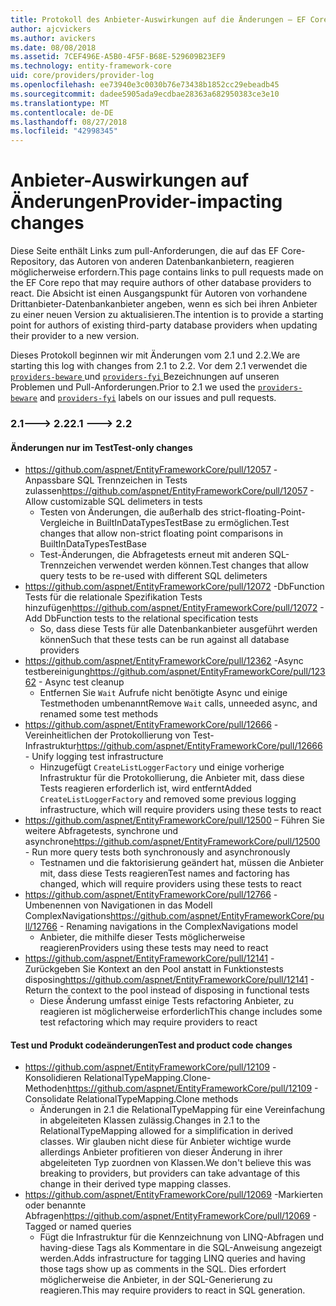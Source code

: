 ```yaml
---
title: Protokoll des Anbieter-Auswirkungen auf die Änderungen – EF Core
author: ajcvickers
ms.author: avickers
ms.date: 08/08/2018
ms.assetid: 7CEF496E-A5B0-4F5F-B68E-529609B23EF9
ms.technology: entity-framework-core
uid: core/providers/provider-log
ms.openlocfilehash: ee73940e3c0030b76e73438b1852cc29ebeadb45
ms.sourcegitcommit: dadee5905ada9ecdbae28363a682950383ce3e10
ms.translationtype: MT
ms.contentlocale: de-DE
ms.lasthandoff: 08/27/2018
ms.locfileid: "42998345"
---
```

# <a name="provider-impacting-changes"></a><span data-ttu-id="a0869-102">Anbieter-Auswirkungen auf Änderungen</span><span class="sxs-lookup"><span data-stu-id="a0869-102">Provider-impacting changes</span></span>

<span data-ttu-id="a0869-103">Diese Seite enthält Links zum pull-Anforderungen, die auf das EF Core-Repository, das Autoren von anderen Datenbankanbietern, reagieren möglicherweise erfordern.</span><span class="sxs-lookup"><span data-stu-id="a0869-103">This page contains links to pull requests made on the EF Core repo that may require authors of other database providers to react.</span></span> <span data-ttu-id="a0869-104">Die Absicht ist einen Ausgangspunkt für Autoren von vorhandene Drittanbieter-Datenbankanbieter angeben, wenn es sich bei ihren Anbieter zu einer neuen Version zu aktualisieren.</span><span class="sxs-lookup"><span data-stu-id="a0869-104">The intention is to provide a starting point for authors of existing third-party database providers when updating their provider to a new version.</span></span>

<span data-ttu-id="a0869-105">Dieses Protokoll beginnen wir mit Änderungen vom 2.1 und 2.2.</span><span class="sxs-lookup"><span data-stu-id="a0869-105">We are starting this log with changes from 2.1 to 2.2.</span></span> <span data-ttu-id="a0869-106">Vor dem 2.1 verwendet die [ `providers-beware` ](https://github.com/aspnet/EntityFrameworkCore/labels/providers-beware) und [ `providers-fyi` ](https://github.com/aspnet/EntityFrameworkCore/labels/providers-fyi) Bezeichnungen auf unseren Problemen und Pull-Anforderungen.</span><span class="sxs-lookup"><span data-stu-id="a0869-106">Prior to 2.1 we used the [`providers-beware`](https://github.com/aspnet/EntityFrameworkCore/labels/providers-beware) and [`providers-fyi`](https://github.com/aspnet/EntityFrameworkCore/labels/providers-fyi) labels on our issues and pull requests.</span></span>

### <a name="21-----22"></a><span data-ttu-id="a0869-107">2.1---> 2.2</span><span class="sxs-lookup"><span data-stu-id="a0869-107">2.1 ---> 2.2</span></span>

#### <a name="test-only-changes"></a><span data-ttu-id="a0869-108">Änderungen nur im Test</span><span class="sxs-lookup"><span data-stu-id="a0869-108">Test-only changes</span></span>

* <span data-ttu-id="a0869-109">https://github.com/aspnet/EntityFrameworkCore/pull/12057 -Anpassbare SQL Trennzeichen in Tests zulassen</span><span class="sxs-lookup"><span data-stu-id="a0869-109">https://github.com/aspnet/EntityFrameworkCore/pull/12057 - Allow customizable SQL delimeters in tests</span></span>
  * <span data-ttu-id="a0869-110">Testen von Änderungen, die außerhalb des strict-floating-Point-Vergleiche in BuiltInDataTypesTestBase zu ermöglichen.</span><span class="sxs-lookup"><span data-stu-id="a0869-110">Test changes that allow non-strict floating point comparisons in BuiltInDataTypesTestBase</span></span>
  * <span data-ttu-id="a0869-111">Test-Änderungen, die Abfragetests erneut mit anderen SQL-Trennzeichen verwendet werden können.</span><span class="sxs-lookup"><span data-stu-id="a0869-111">Test changes that allow query tests to be re-used with different SQL delimeters</span></span>
* <span data-ttu-id="a0869-112">https://github.com/aspnet/EntityFrameworkCore/pull/12072 -DbFunction Tests für die relationale Spezifikation Tests hinzufügen</span><span class="sxs-lookup"><span data-stu-id="a0869-112">https://github.com/aspnet/EntityFrameworkCore/pull/12072 - Add DbFunction tests to the relational specification tests</span></span>
  * <span data-ttu-id="a0869-113">So, dass diese Tests für alle Datenbankanbieter ausgeführt werden können</span><span class="sxs-lookup"><span data-stu-id="a0869-113">Such that these tests can be run against all database providers</span></span>
* <span data-ttu-id="a0869-114">https://github.com/aspnet/EntityFrameworkCore/pull/12362 -Async testbereinigung</span><span class="sxs-lookup"><span data-stu-id="a0869-114">https://github.com/aspnet/EntityFrameworkCore/pull/12362 - Async test cleanup</span></span>
  * <span data-ttu-id="a0869-115">Entfernen Sie `Wait` Aufrufe nicht benötigte Async und einige Testmethoden umbenannt</span><span class="sxs-lookup"><span data-stu-id="a0869-115">Remove `Wait` calls, unneeded async, and renamed some test methods</span></span>
* <span data-ttu-id="a0869-116">https://github.com/aspnet/EntityFrameworkCore/pull/12666 -Vereinheitlichen der Protokollierung von Test-Infrastruktur</span><span class="sxs-lookup"><span data-stu-id="a0869-116">https://github.com/aspnet/EntityFrameworkCore/pull/12666 - Unify logging test infrastructure</span></span>
  * <span data-ttu-id="a0869-117">Hinzugefügt `CreateListLoggerFactory` und einige vorherige Infrastruktur für die Protokollierung, die Anbieter mit, dass diese Tests reagieren erforderlich ist, wird entfernt</span><span class="sxs-lookup"><span data-stu-id="a0869-117">Added `CreateListLoggerFactory` and removed some previous logging infrastructure, which will require providers using these tests to react</span></span>
* <span data-ttu-id="a0869-118">https://github.com/aspnet/EntityFrameworkCore/pull/12500 – Führen Sie weitere Abfragetests, synchrone und asynchrone</span><span class="sxs-lookup"><span data-stu-id="a0869-118">https://github.com/aspnet/EntityFrameworkCore/pull/12500 - Run more query tests both synchronously and asynchronously</span></span>
  * <span data-ttu-id="a0869-119">Testnamen und die faktorisierung geändert hat, müssen die Anbieter mit, dass diese Tests reagieren</span><span class="sxs-lookup"><span data-stu-id="a0869-119">Test names and factoring has changed, which will require providers using these tests to react</span></span>
* <span data-ttu-id="a0869-120">https://github.com/aspnet/EntityFrameworkCore/pull/12766 -Umbenennen von Navigationen in das Modell ComplexNavigations</span><span class="sxs-lookup"><span data-stu-id="a0869-120">https://github.com/aspnet/EntityFrameworkCore/pull/12766 - Renaming navigations in the ComplexNavigations model</span></span>
  * <span data-ttu-id="a0869-121">Anbieter, die mithilfe dieser Tests möglicherweise reagieren</span><span class="sxs-lookup"><span data-stu-id="a0869-121">Providers using these tests may need to react</span></span>
* <span data-ttu-id="a0869-122">https://github.com/aspnet/EntityFrameworkCore/pull/12141 -Zurückgeben Sie Kontext an den Pool anstatt in Funktionstests disposing</span><span class="sxs-lookup"><span data-stu-id="a0869-122">https://github.com/aspnet/EntityFrameworkCore/pull/12141 - Return the context to the pool instead of disposing in functional tests</span></span>
  * <span data-ttu-id="a0869-123">Diese Änderung umfasst einige Tests refactoring Anbieter, zu reagieren ist möglicherweise erforderlich</span><span class="sxs-lookup"><span data-stu-id="a0869-123">This change includes some test refactoring which may require providers to react</span></span>


#### <a name="test-and-product-code-changes"></a><span data-ttu-id="a0869-124">Test und Produkt codeänderungen</span><span class="sxs-lookup"><span data-stu-id="a0869-124">Test and product code changes</span></span>

* <span data-ttu-id="a0869-125">https://github.com/aspnet/EntityFrameworkCore/pull/12109 -Konsolidieren RelationalTypeMapping.Clone-Methoden</span><span class="sxs-lookup"><span data-stu-id="a0869-125">https://github.com/aspnet/EntityFrameworkCore/pull/12109 - Consolidate RelationalTypeMapping.Clone methods</span></span>
  * <span data-ttu-id="a0869-126">Änderungen in 2.1 die RelationalTypeMapping für eine Vereinfachung in abgeleiteten Klassen zulässig.</span><span class="sxs-lookup"><span data-stu-id="a0869-126">Changes in 2.1 to the RelationalTypeMapping allowed for a simplification in derived classes.</span></span> <span data-ttu-id="a0869-127">Wir glauben nicht diese für Anbieter wichtige wurde allerdings Anbieter profitieren von dieser Änderung in ihrer abgeleiteten Typ zuordnen von Klassen.</span><span class="sxs-lookup"><span data-stu-id="a0869-127">We don't believe this was breaking to providers, but providers can take advantage of this change in their derived type mapping classes.</span></span>
* <span data-ttu-id="a0869-128">https://github.com/aspnet/EntityFrameworkCore/pull/12069 -Markierten oder benannte Abfragen</span><span class="sxs-lookup"><span data-stu-id="a0869-128">https://github.com/aspnet/EntityFrameworkCore/pull/12069 - Tagged or named queries</span></span>
  * <span data-ttu-id="a0869-129">Fügt die Infrastruktur für die Kennzeichnung von LINQ-Abfragen und having-diese Tags als Kommentare in die SQL-Anweisung angezeigt werden.</span><span class="sxs-lookup"><span data-stu-id="a0869-129">Adds infrastructure for tagging LINQ queries and having those tags show up as comments in the SQL.</span></span> <span data-ttu-id="a0869-130">Dies erfordert möglicherweise die Anbieter, in der SQL-Generierung zu reagieren.</span><span class="sxs-lookup"><span data-stu-id="a0869-130">This may require providers to react in SQL generation.</span></span>
